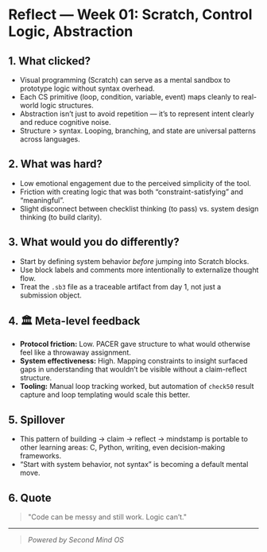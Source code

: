 # Reflect — Week 01: Scratch, Control Logic, Abstraction

## 1. What clicked?

- Visual programming (Scratch) can serve as a mental sandbox to prototype logic without syntax overhead.
- Each CS primitive (loop, condition, variable, event) maps cleanly to real-world logic structures.
- Abstraction isn’t just to avoid repetition — it’s to represent intent clearly and reduce cognitive noise.
- Structure > syntax. Looping, branching, and state are universal patterns across languages.

## 2. What was hard?

- Low emotional engagement due to the perceived simplicity of the tool.
- Friction with creating logic that was both “constraint-satisfying” and “meaningful”.
- Slight disconnect between checklist thinking (to pass) vs. system design thinking (to build clarity).

## 3. What would you do differently?

- Start by defining system behavior _before_ jumping into Scratch blocks.
- Use block labels and comments more intentionally to externalize thought flow.
- Treat the `.sb3` file as a traceable artifact from day 1, not just a submission object.

## 4. 🏛 Meta-level feedback

- **Protocol friction:** Low. PACER gave structure to what would otherwise feel like a throwaway assignment.
- **System effectiveness:** High. Mapping constraints to insight surfaced gaps in understanding that wouldn’t be visible without a claim-reflect structure.
- **Tooling:** Manual loop tracking worked, but automation of `check50` result capture and loop templating would scale this better.

## 5. Spillover

- This pattern of building → claim → reflect → mindstamp is portable to other learning areas: C, Python, writing, even decision-making frameworks.
- “Start with system behavior, not syntax” is becoming a default mental move.

## 6. Quote

> "Code can be messy and still work. Logic can’t."

---

> _Powered by Second Mind OS_
